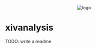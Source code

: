 <p align="center"><img src="https://raw.githubusercontent.com/ackwell/xivanalysis/master/src/components/logo.png" alt="logo"></p>

xivanalysis
===========



TODO: write a readme

